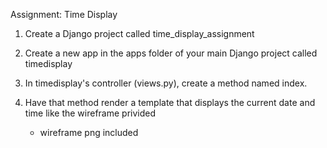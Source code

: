 Assignment: Time Display

1. Create a Django project called time_display_assignment

2. Create a new app in the apps folder of your main Django project called timedisplay

3. In timedisplay's controller (views.py), create a method named index.

4. Have that method render a template that displays the current date and time like the wireframe privided
    * wireframe png included
